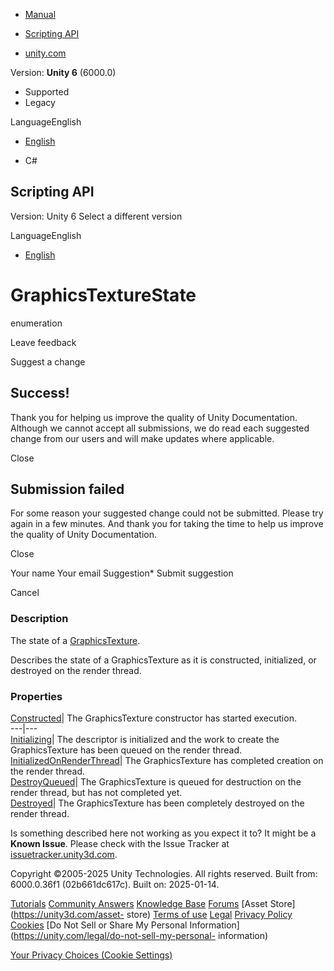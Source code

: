 [ ]()

  * [Manual](../Manual/index.html)
  * [Scripting API](../ScriptReference/index.html)

  * [unity.com](https://unity.com/)

Version: **Unity 6** (6000.0)

  * Supported
  * Legacy

LanguageEnglish

  * [English]()

  * C#

[ ](https://docs.unity3d.com)

## Scripting API

Version: Unity 6 Select a different version

LanguageEnglish

  * [English]()

# GraphicsTextureState

enumeration

Leave feedback

Suggest a change

## Success!

Thank you for helping us improve the quality of Unity Documentation. Although
we cannot accept all submissions, we do read each suggested change from our
users and will make updates where applicable.

Close

## Submission failed

For some reason your suggested change could not be submitted. Please <a>try
again</a> in a few minutes. And thank you for taking the time to help us
improve the quality of Unity Documentation.

Close

Your name Your email Suggestion* Submit suggestion

Cancel

[ ]()

### Description

The state of a [GraphicsTexture](Rendering.GraphicsTexture.html).

Describes the state of a GraphicsTexture as it is constructed, initialized, or
destroyed on the render thread.

### Properties

[Constructed](Rendering.GraphicsTextureState.Constructed.html)| The
GraphicsTexture constructor has started execution.  
---|---  
[Initializing](Rendering.GraphicsTextureState.Initializing.html)| The
descriptor is initialized and the work to create the GraphicsTexture has been
queued on the render thread.  
[InitializedOnRenderThread](Rendering.GraphicsTextureState.InitializedOnRenderThread.html)|
The GraphicsTexture has completed creation on the render thread.  
[DestroyQueued](Rendering.GraphicsTextureState.DestroyQueued.html)| The
GraphicsTexture is queued for destruction on the render thread, but has not
completed yet.  
[Destroyed](Rendering.GraphicsTextureState.Destroyed.html)| The
GraphicsTexture has been completely destroyed on the render thread.  
  
Is something described here not working as you expect it to? It might be a
**Known Issue**. Please check with the Issue Tracker at
[issuetracker.unity3d.com](https://issuetracker.unity3d.com).

Copyright ©2005-2025 Unity Technologies. All rights reserved. Built from:
6000.0.36f1 (02b661dc617c). Built on: 2025-01-14.

[Tutorials](https://unity3d.com/learn) [Community
Answers](https://answers.unity3d.com) [Knowledge
Base](https://support.unity3d.com/hc/en-us)
[Forums](https://forum.unity3d.com) [Asset Store](https://unity3d.com/asset-
store) [Terms of use](https://docs.unity3d.com/Manual/TermsOfUse.html)
[Legal](https://unity.com/legal) [Privacy
Policy](https://unity.com/legal/privacy-policy)
[Cookies](https://unity.com/legal/cookie-policy) [Do Not Sell or Share My
Personal Information](https://unity.com/legal/do-not-sell-my-personal-
information)

[Your Privacy Choices (Cookie Settings)](javascript:void\(0\);)

